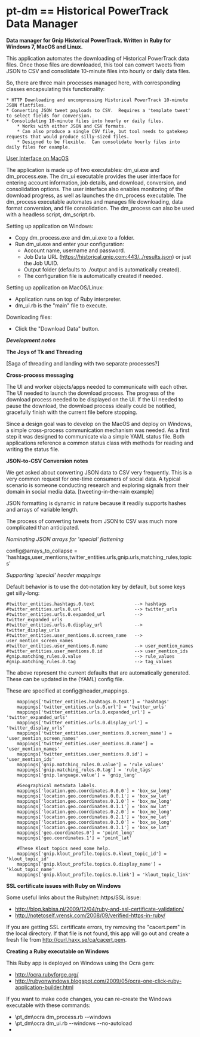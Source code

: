 pt-dm == Historical PowerTrack Data Manager
=====

**Data manager for Gnip Historical PowerTrack.  Written in Ruby for Windows 7, MacOS and Linux.**

This application automates the downloading of Historical PowerTrack data files. Once those files are downloaded, this tool can convert tweets from JSON to CSV and consolidate 10-minute files into hourly or daily data files. 

So, there are three main processes managed here, with corresponding classes encapsulating this functionality:

    * HTTP Downloading and uncompressing Historical PowerTrack 10-minute JSON flatfiles.
    * Converting JSON tweet payloads to CSV.  Requires a 'template tweet' to select fields for conversion.
    * Consolidating 10-minute files into hourly or daily files.
        * Works with either JSON and CSV formats.
        * Can also produce a single CSV file, but tool needs to gatekeep requests that would produce silly-sized files.
        * Designed to be flexible.  Can consolidate hourly files into daily files for example.
        
        
[User Interface on MacOS](./screenshots/Gnip_Historical_PowerTrack_Data_Manager.png "Optional title")
        
        

The application is made up of two executables: dm_ui.exe and dm_process.exe.  The dm_ui executable provides the user interface for entering account information, job details, and download, conversion, and consolidation options.  The user interface also enables monitoring of the download progress, as well as launches the dm_process executable. The dm_process executable automates and manages file downloading, data format conversion, and file consolidation. The dm_process can also be used with a headless script, dm_script.rb.  

Setting up application on Windows:
+ Copy dm_process.exe and dm_ui.exe to a folder.
+ Run dm_ui.exe and enter your configuration:
  + Account name, username and password.
  + Job Data URL (https://historical.gnip.com:443/../results.json) or just the Job UUID.
  + Output folder (defaults to ./output and is automatically created).
  + The configuration file is automatically created if needed.

Setting up application on MacOS/Linux:
+ Application runs on top of Ruby interpreter.
+ dm_ui.rb is the "main" file to execute.  

Downloading files:
+ Click the "Download Data" button.  

***Development notes***


**The Joys of Tk and Threading**

[Saga of threading and landing with two separate processes?]

**Cross-process messaging**

The UI and worker objects/apps needed to communicate with each other.  The UI needed to launch the download process. The progress of the download process needed to be displayed on the UI.  If the UI needed to pause the download, the download process ideally could be notified, gracefully finish with the current file before stopping.

Since a design goal was to develop on the MacOS and deploy on Windows, a simple cross-process communication mechanism was needed.  As a first step it was designed to communicate via a simple YAML status file.  Both applications reference a common status class with methods for reading and writing the status file.





**JSON-to-CSV Conversion notes**

We get asked about converting JSON data to CSV very frequently.  This is a very common request for one-time consumers of social data.  A typical scenario is someone conducting research and exploring signals from their domain in social media data.  [tweeting-in-the-rain example]

JSON formatting is dynamic in nature because it readily supports hashes and arrays of variable length. 

The process of converting tweets from JSON to CSV was much more complicated than anticipated. 

*Nominating JSON arrays for 'special' flattening*

config@arrays_to_collapse = 'hashtags,user_mentions,twitter_entities.urls,gnip.urls,matching_rules,topics'



*Supporting 'special' header mappings*

Default behavior is to use the dot-notation key by default, but some keys get silly-long:

    #twitter_entities.hashtags.0.text               --> hashtags
    #twitter_entities.urls.0.url                    --> twitter_urls
    #twitter_entities.urls.0.expanded_url           --> twitter_expanded_urls
    #twitter_entities.urls.0.display_url            --> twitter_display_urls
    #twitter_entities.user_mentions.0.screen_name   --> user_mention_screen_names
    #twitter_entities.user_mentions.0.name          --> user_mention_names
    #twitter_entities.user_mentions.0.id            --> user_mention_ids
    #gnip.matching_rules.0.value                    --> rule_values
    #gnip.matching_rules.0.tag                      --> tag_values
    
The above represent the current defaults that are automatically generated. These can be updated in the (YAML) config file.

These are specified at config@header_mappings.

        mappings['twitter_entities.hashtags.0.text'] = 'hashtags'
        mappings['twitter_entities.urls.0.url'] = 'twitter_urls'
        mappings['twitter_entities.urls.0.expanded_url'] = 'twitter_expanded_urls'
        mappings['twitter_entities.urls.0.display_url'] = 'twitter_display_urls'
        mappings['twitter_entities.user_mentions.0.screen_name'] = 'user_mention_screen_names'
        mappings['twitter_entities.user_mentions.0.name'] = 'user_mention_names'
        mappings['twitter_entities.user_mentions.0.id'] = 'user_mention_ids'
        mappings['gnip.matching_rules.0.value'] = 'rule_values'
        mappings['gnip.matching_rules.0.tag'] = 'rule_tags'
        mappings['gnip.language.value'] = 'gnip_lang'

        #Geographical metadata labels.
        mappings['location.geo.coordinates.0.0.0'] = 'box_sw_long'
        mappings['location.geo.coordinates.0.0.1'] = 'box_sw_lat'
        mappings['location.geo.coordinates.0.1.0'] = 'box_nw_long'
        mappings['location.geo.coordinates.0.1.1'] = 'box_nw_lat'
        mappings['location.geo.coordinates.0.2.0'] = 'box_ne_long'
        mappings['location.geo.coordinates.0.2.1'] = 'box_ne_lat'
        mappings['location.geo.coordinates.0.3.0'] = 'box_se_long'
        mappings['location.geo.coordinates.0.3.1'] = 'box_se_lat'
        mappings['geo.coordinates.0'] = 'point_long'
        mappings['geo.coordinates.1'] = 'point_lat'

        #These Klout topics need some help.
        mappings['gnip.klout_profile.topics.0.klout_topic_id'] = 'klout_topic_id'
        mappings['gnip.klout_profile.topics.0.display_name'] = 'klout_topic_name'
        mappings['gnip.klout_profile.topics.0.link'] = 'klout_topic_link'


**SSL certificate issues with Ruby on Windows**

Some useful links about the Ruby/net::https/SSL issue:
* http://blog.kabisa.nl/2009/12/04/ruby-and-ssl-certificate-validation/
* http://notetoself.vrensk.com/2008/09/verified-https-in-ruby/

If you are getting SSL certificate errors, try removing the "cacert.pem" in the local directory.
If that file is not found, this app will go out and create a fresh file from http://curl.haxx.se/ca/cacert.pem.


**Creating a Ruby executable on Windows**

This Ruby app is deployed on Windows using the Ocra gem:
* http://ocra.rubyforge.org/
* http://rubyonwindows.blogspot.com/2009/05/ocra-one-click-ruby-application-builder.html

If you want to make code changes, you can re-create the Windows executable with these commands:
* \pt_dm\ocra dm_process.rb --windows
* \pt_dm\ocra dm_ui.rb --windows --no-autoload
* 






